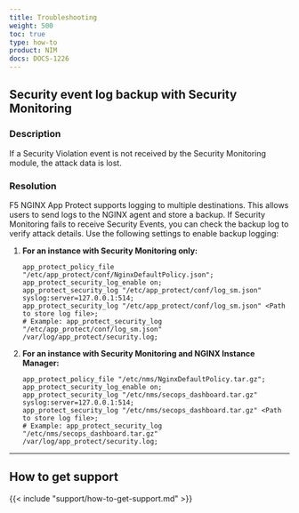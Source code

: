 ```yaml
---
title: Troubleshooting
weight: 500
toc: true
type: how-to
product: NIM
docs: DOCS-1226
---
```


## Security event log backup with Security Monitoring

### Description

If a Security Violation event is not received by the Security Monitoring module, the attack data is lost.

### Resolution

F5 NGINX App Protect supports logging to multiple destinations. This allows users to send logs to the NGINX agent and store a backup. If Security Monitoring fails to receive Security Events, you can check the backup log to verify attack details. Use the following settings to enable backup logging:

1. **For an instance with Security Monitoring only:**

   ```nginx
   app_protect_policy_file "/etc/app_protect/conf/NginxDefaultPolicy.json";
   app_protect_security_log_enable on;
   app_protect_security_log "/etc/app_protect/conf/log_sm.json" syslog:server=127.0.0.1:514;
   app_protect_security_log "/etc/app_protect/conf/log_sm.json" <Path to store log file>;
   # Example: app_protect_security_log "/etc/app_protect/conf/log_sm.json" /var/log/app_protect/security.log;
   ```

2. **For an instance with Security Monitoring and NGINX Instance Manager:**

   ```nginx
   app_protect_policy_file "/etc/nms/NginxDefaultPolicy.tar.gz";
   app_protect_security_log_enable on;
   app_protect_security_log "/etc/nms/secops_dashboard.tar.gz" syslog:server=127.0.0.1:514;
   app_protect_security_log "/etc/nms/secops_dashboard.tar.gz" <Path to store log file>;
   # Example: app_protect_security_log "/etc/nms/secops_dashboard.tar.gz" /var/log/app_protect/security.log;
   ```

---

## How to get support

{{< include "support/how-to-get-support.md" >}}
